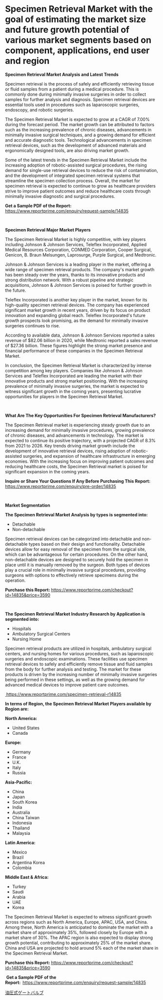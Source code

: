<p><h1>Specimen Retrieval Market with the goal of estimating the market size and future growth potential of various market segments based on component, applications, end user and region</h1></p><p><strong>Specimen Retrieval Market Analysis and Latest Trends</strong></p>
<p><p>Specimen retrieval is the process of safely and efficiently retrieving tissue or fluid samples from a patient during a medical procedure. This is commonly done during minimally invasive surgeries in order to collect samples for further analysis and diagnosis. Specimen retrieval devices are essential tools used in procedures such as laparoscopic surgeries, endoscopy, and robotic surgeries.</p><p>The Specimen Retrieval Market is expected to grow at a CAGR of 7.00% during the forecast period. The market growth can be attributed to factors such as the increasing prevalence of chronic diseases, advancements in minimally invasive surgical techniques, and a growing demand for efficient and accurate diagnostic tools. Technological advancements in specimen retrieval devices, such as the development of advanced materials and ergonomically designed tools, are also driving market growth.</p><p>Some of the latest trends in the Specimen Retrieval Market include the increasing adoption of robotic-assisted surgical procedures, the rising demand for single-use retrieval devices to reduce the risk of contamination, and the development of integrated specimen retrieval systems that streamline the specimen collection process. Overall, the market for specimen retrieval is expected to continue to grow as healthcare providers strive to improve patient outcomes and reduce healthcare costs through minimally invasive diagnostic and surgical procedures.</p></p>
<p><strong>Get a Sample PDF of the Report:&nbsp;</strong> <a href="https://www.reportprime.com/enquiry/request-sample/14835">https://www.reportprime.com/enquiry/request-sample/14835</a></p>
<p>&nbsp;</p>
<p><strong>Specimen Retrieval Major Market Players</strong></p>
<p><p>The Specimen Retrieval Market is highly competitive, with key players including Johnson & Johnson Services, Teleflex Incorporated, Applied Medical Resources Corporation, CONMED Corporation, Cooper Surgical, Genicon, B. Braun Melsungen, Laprosurge, Purple Surgical, and Medtronic. </p><p>Johnson & Johnson Services is a leading player in the market, offering a wide range of specimen retrieval products. The company's market growth has been steady over the years, thanks to its innovative products and strong distribution network. With a robust pipeline and strategic acquisitions, Johnson & Johnson Services is poised for further growth in the future.</p><p>Teleflex Incorporated is another key player in the market, known for its high-quality specimen retrieval devices. The company has experienced significant market growth in recent years, driven by its focus on product innovation and expanding global reach. Teleflex Incorporated's future growth prospects look promising, as the demand for minimally invasive surgeries continues to rise.</p><p>According to available data, Johnson & Johnson Services reported a sales revenue of $82.06 billion in 2020, while Medtronic reported a sales revenue of $27.36 billion. These figures highlight the strong market presence and financial performance of these companies in the Specimen Retrieval Market.</p><p>In conclusion, the Specimen Retrieval Market is characterized by intense competition among key players. Companies like Johnson & Johnson Services and Teleflex Incorporated are leading the market with their innovative products and strong market positioning. With the increasing prevalence of minimally invasive surgeries, the market is expected to witness significant growth in the coming years, presenting lucrative opportunities for players in the Specimen Retrieval Market.</p></p>
<p>&nbsp;</p>
<p><strong>What Are The Key Opportunities For Specimen Retrieval Manufacturers?</strong></p>
<p><p>The Specimen Retrieval market is experiencing steady growth due to an increasing demand for minimally invasive procedures, growing prevalence of chronic diseases, and advancements in technology. The market is expected to continue its positive trajectory, with a projected CAGR of 8.3% from 2021 to 2026. Key trends driving market growth include the development of innovative retrieval devices, rising adoption of robotic-assisted surgeries, and expansion of healthcare infrastructure in emerging economies. With the increasing focus on improving patient outcomes and reducing healthcare costs, the Specimen Retrieval market is poised for significant expansion in the coming years.</p></p>
<p><strong>Inquire or Share Your Questions If Any Before Purchasing This Report:</strong> <a href="https://www.reportprime.com/enquiry/pre-order/14835">https://www.reportprime.com/enquiry/pre-order/14835</a></p>
<p>&nbsp;</p>
<p><strong>Market Segmentation</strong></p>
<p><strong>The Specimen Retrieval Market Analysis by types is segmented into:</strong></p>
<p><ul><li>Detachable</li><li>Non-detachable</li></ul></p>
<p><p>Specimen retrieval devices can be categorized into detachable and non-detachable types based on their design and functionality. Detachable devices allow for easy removal of the specimen from the surgical site, which can be advantageous for certain procedures. On the other hand, non-detachable devices are designed to securely hold the specimen in place until it is manually removed by the surgeon. Both types of devices play a crucial role in minimally invasive surgical procedures, providing surgeons with options to effectively retrieve specimens during the operation.</p></p>
<p><strong>Purchase this Report:&nbsp;</strong><a href="https://www.reportprime.com/checkout?id=14835&price=3590">https://www.reportprime.com/checkout?id=14835&price=3590</a></p>
<p>&nbsp;</p>
<p><strong>The Specimen Retrieval Market Industry Research by Application is segmented into:</strong></p>
<p><ul><li>Hospitals</li><li>Ambulatory Surgical Centers</li><li>Nursing Home</li></ul></p>
<p><p>Specimen retrieval products are utilized in hospitals, ambulatory surgical centers, and nursing homes for various procedures, such as laparoscopic surgeries and endoscopic examinations. These facilities use specimen retrieval devices to safely and efficiently remove tissue and fluid samples from the body for further analysis and testing. The market for these products is driven by the increasing number of minimally invasive surgeries being performed in these settings, as well as the growing demand for advanced medical devices to improve patient care outcomes.</p></p>
<p><a href="https://www.reportprime.com/specimen-retrieval-r14835">&nbsp;https://www.reportprime.com/specimen-retrieval-r14835</a></p>
<p><strong>In terms of Region, the Specimen Retrieval Market Players available by Region are:</strong></p>
<p>
    <p> <strong> North America: </strong>
        <ul>
            <li>United States</li>
            <li>Canada</li>
        </ul>
        </p> 
    <p> <strong> Europe: </strong>
        <ul>
            <li>Germany</li>
            <li>France</li>
            <li>U.K.</li>
            <li>Italy</li>
            <li>Russia</li>
        </ul>
        </p> 
    <p> <strong> Asia-Pacific: </strong>
        <ul>
            <li>China</li>
            <li>Japan</li>
            <li>South Korea</li>
            <li>India</li>
            <li>Australia</li>
            <li>China Taiwan</li>
            <li>Indonesia</li>
            <li>Thailand</li>
            <li>Malaysia</li>
        </ul>
        </p> 
    <p> <strong> Latin America: </strong>
        <ul>
            <li>Mexico</li>
            <li>Brazil</li>
            <li>Argentina Korea</li>
            <li>Colombia</li>
        </ul>
        </p> 
    <p> <strong> Middle East & Africa: </strong>
        <ul>
            <li>Turkey</li>
            <li>Saudi</li>
            <li>Arabia</li>
            <li>UAE</li>
            <li>Korea</li>
        </ul>
    </p>
    </p>
<p><p>The Specimen Retrieval Market is expected to witness significant growth across regions such as North America, Europe, APAC, USA, and China. Among these, North America is anticipated to dominate the market with a market share of approximately 35%, followed closely by Europe with a market share of 30%. The APAC region is also expected to display strong growth potential, contributing to approximately 25% of the market share. China and USA are projected to hold around 5% each of the market share in the Specimen Retrieval Market.</p></p>
<p><strong>Purchase this Report: </strong><a href="https://www.reportprime.com/checkout?id=14835&price=3590">https://www.reportprime.com/checkout?id=14835&price=3590</a></p>
<p>&nbsp;<strong>Get a Sample PDF of the Report:&nbsp;&nbsp;</strong><a href="https://www.reportprime.com/enquiry/request-sample/14835">https://www.reportprime.com/enquiry/request-sample/14835</a></p>
<p><strong></strong></p>
<p><p><a href="https://medium.com/@frankfurter35566/%E6%AC%A1%E3%81%AE%E6%96%87%E3%82%92%E6%97%A5%E6%9C%AC%E8%AA%9E%E3%81%AB%E7%BF%BB%E8%A8%B3%E3%81%97%E3%81%BE%E3%81%99-%E5%9C%A7%E5%8A%9B%E9%96%80%E5%BC%81%E5%B8%82%E5%A0%B4%E8%A6%8F%E6%A8%A1-%E5%B8%82%E5%A0%B4%E5%B1%95%E6%9C%9B%E3%81%A8%E5%B8%82%E5%A0%B4%E4%BA%88%E6%B8%AC-2024%E5%B9%B4-2031%E5%B9%B4-41e9de654ec7">油圧式ゲートバルブ</a></p></p>